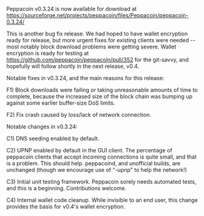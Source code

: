 Peppacoin v0.3.24 is now available for download at
https://sourceforge.net/projects/peppacoin/files/Peppacoin/peppacoin-0.3.24/

This is another bug fix release.  We had hoped to have wallet encryption ready for release, but more urgent fixes for existing clients were needed -- most notably block download problems were getting severe.  Wallet encryption is ready for testing at https://github.com/peppacoin/peppacoin/pull/352 for the git-savvy, and hopefully will follow shortly in the next release, v0.4.

Notable fixes in v0.3.24, and the main reasons for this release:

F1) Block downloads were failing or taking unreasonable amounts of time to complete, because the increased size of the block chain was bumping up against some earlier buffer-size DoS limits.

F2) Fix crash caused by loss/lack of network connection.

Notable changes in v0.3.24:

C1) DNS seeding enabled by default.

C2) UPNP enabled by default in the GUI client.  The percentage of peppacoin clients that accept incoming connections is quite small, and that is a problem.  This should help.  peppacoind, and unofficial builds, are unchanged (though we encourage use of "-upnp" to help the network!)

C3) Initial unit testing framework.  Peppacoin sorely needs automated tests, and this is a beginning.  Contributions welcome.

C4) Internal wallet code cleanup.  While invisible to an end user, this change provides the basis for v0.4's wallet encryption.
